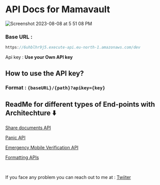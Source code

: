 # API Docs for Mamavault

![Screenshot 2023-08-08 at 5 51 08 PM](https://github.com/Rajdip019/mamavault-backend-go/assets/91758830/57355d73-2c14-412f-9955-c3e92445c8aa)

### Base URL :

```jsx
https://6uhblhr9j5.execute-api.eu-north-1.amazonaws.com/dev
```

Api key : **Use your Own API key**

## How to use the API key?

### **Format :**  `{baseURL}/{path}?apikey={key}`

## ReadMe for different types of End-points with Architechture ⬇️

[Share documents API](./Share-Documents.md)

[Panic API](./Panic.md)

[Emergency Mobile Verification API](./Emergency-Mobile-Number.md)

[Formatting APIs](./Formatting.md)

<br/>

If you face any problem you can reach out to me at : [Twiiter](https://www.x.com/RajdeepS019)
